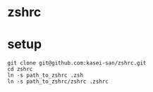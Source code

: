 # zshrc

# setup

```
git clone git@github.com:kasei-san/zshrc.git
cd zshrc
ln -s path_to_zshrc .zsh
ln -s path_to_zshrc/zshrc .zshrc
```
